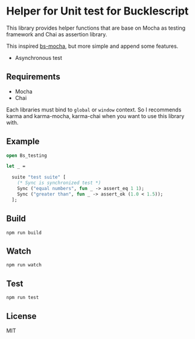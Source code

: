 # Helper for Unit test for Bucklescript

This library provides helper functions that are base on Mocha as testing framework and Chai as assertion library.

This inspired [bs-mocha](https://github.com/BuckleScript/bucklescript-addons/tree/master/bindings/bs-mocha), but more simple and append some features.

* Asynchronous test

## Requirements ##

* Mocha
* Chai

Each libraries must bind to ``global`` or ``window`` context. So I recommends karma and karma-mocha, karma-chai when you want to use this library with.

## Example ##

```ocaml
open Bs_testing

let _ = 

  suite "test suite" [
    (* Sync is synchronized test *)
    Sync ("equal numbers", fun _ -> assert_eq 1 1);
    Sync ("greater than", fun _ -> assert_ok (1.0 < 1.5));
  ];
```

## Build ##

```
npm run build
```

## Watch ##

```
npm run watch
```

## Test ##

```
npm run test
```

## License ##
MIT

